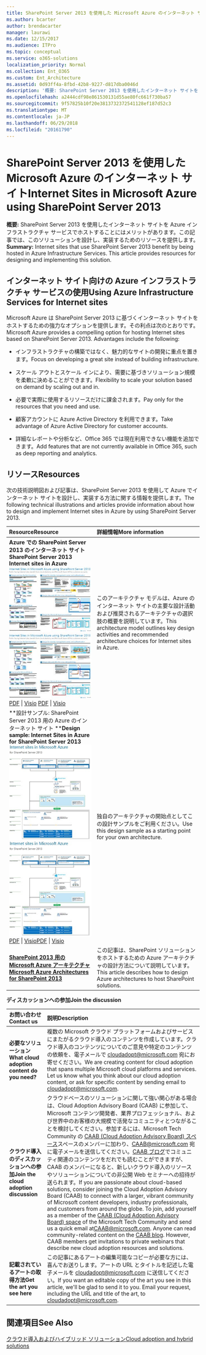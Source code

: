 ```yaml
---
title: SharePoint Server 2013 を使用した Microsoft Azure のインターネット サイト
ms.author: bcarter
author: brendacarter
manager: laurawi
ms.date: 12/15/2017
ms.audience: ITPro
ms.topic: conceptual
ms.service: o365-solutions
localization_priority: Normal
ms.collection: Ent_O365
ms.custom: Ent_Architecture
ms.assetid: 0d93ff4a-8fbd-42b8-9227-d817dba0046d
description: '概要: SharePoint Server 2013 を使用したインターネット サイトを Azure インフラストラクチャ サービスでホストすることにはメリットがあります。この記事では、このソリューションを設計し、実装するためのリソースを提供します。'
ms.openlocfilehash: a2444cdf98e861530131d55ae80fc661f730ba57
ms.sourcegitcommit: 9f57825b10f20e3813732372541128ef187d52c3
ms.translationtype: MT
ms.contentlocale: ja-JP
ms.lasthandoff: 06/29/2018
ms.locfileid: "20161790"
---
```

# <a name="internet-sites-in-microsoft-azure-using-sharepoint-server-2013"></a><span data-ttu-id="26008-104">SharePoint Server 2013 を使用した Microsoft Azure のインターネット サイト</span><span class="sxs-lookup"><span data-stu-id="26008-104">Internet Sites in Microsoft Azure using SharePoint Server 2013</span></span>

 <span data-ttu-id="26008-p102">**概要:** SharePoint Server 2013 を使用したインターネット サイトを Azure インフラストラクチャ サービスでホストすることにはメリットがあります。この記事では、このソリューションを設計し、実装するためのリソースを提供します。</span><span class="sxs-lookup"><span data-stu-id="26008-p102">**Summary:** Internet sites that use SharePoint Server 2013 benefit by being hosted in Azure Infrastructure Services. This article provides resources for designing and implementing this solution.</span></span>
  
## <a name="using-azure-infrastructure-services-for-internet-sites"></a><span data-ttu-id="26008-107">インターネット サイト向けの Azure インフラストラクチャ サービスの使用</span><span class="sxs-lookup"><span data-stu-id="26008-107">Using Azure Infrastructure Services for Internet sites</span></span>

<span data-ttu-id="26008-p103">Microsoft Azure は SharePoint Server 2013 に基づくインターネット サイトをホストするための強力なオプションを提供します。その利点は次のとおりです。</span><span class="sxs-lookup"><span data-stu-id="26008-p103">Microsoft Azure provides a compelling option for hosting Internet sites based on SharePoint Server 2013. Advantages include the following:</span></span>
  
- <span data-ttu-id="26008-110">インフラストラクチャの構築ではなく、魅力的なサイトの開発に重点を置きます。</span><span class="sxs-lookup"><span data-stu-id="26008-110">Focus on developing a great site instead of building infrastructure.</span></span>
    
- <span data-ttu-id="26008-111">スケール アウトとスケール インにより、需要に基づきソリューション規模を柔軟に決めることができます。</span><span class="sxs-lookup"><span data-stu-id="26008-111">Flexibility to scale your solution based on demand by scaling out and in.</span></span>
    
- <span data-ttu-id="26008-112">必要で実際に使用するリソースだけに課金されます。</span><span class="sxs-lookup"><span data-stu-id="26008-112">Pay only for the resources that you need and use.</span></span>
    
- <span data-ttu-id="26008-113">顧客アカウントに Azure Active Directory を利用できます。</span><span class="sxs-lookup"><span data-stu-id="26008-113">Take advantage of Azure Active Directory for customer accounts.</span></span>
    
- <span data-ttu-id="26008-114">詳細なレポートや分析など、Office 365 では現在利用できない機能を追加できます。</span><span class="sxs-lookup"><span data-stu-id="26008-114">Add features that are not currently available in Office 365, such as deep reporting and analytics.</span></span>
    
## <a name="resources"></a><span data-ttu-id="26008-115">リソース</span><span class="sxs-lookup"><span data-stu-id="26008-115">Resources</span></span>

<span data-ttu-id="26008-116">次の技術説明図および記事は、SharePoint Server 2013 を使用して Azure でインターネット サイトを設計し、実装する方法に関する情報を提供します。</span><span class="sxs-lookup"><span data-stu-id="26008-116">The following technical illustrations and articles provide information about how to design and implement Internet sites in Azure by using SharePoint Server 2013.</span></span>
  
|<span data-ttu-id="26008-117">**Resource**</span><span class="sxs-lookup"><span data-stu-id="26008-117">**Resource**</span></span>|<span data-ttu-id="26008-118">**詳細情報**</span><span class="sxs-lookup"><span data-stu-id="26008-118">**More information**</span></span>|
|:-----|:-----|
|<span data-ttu-id="26008-119">**Azure での SharePoint Server 2013 のインターネット サイト**</span><span class="sxs-lookup"><span data-stu-id="26008-119">**SharePoint Server 2013 Internet sites in Azure**</span></span> <br/> <span data-ttu-id="26008-120">[![SharePoint を使用した Azure のインターネット サイトのイメージ](images/MS_AZ_SPInternetSites.jpg)          ](https://go.microsoft.com/fwlink/p/?LinkId=392552)</span><span class="sxs-lookup"><span data-stu-id="26008-120">[![Image of Internet sites in Azure using SharePoint](images/MS_AZ_SPInternetSites.jpg)          ](https://go.microsoft.com/fwlink/p/?LinkId=392552)</span></span> <br/> <span data-ttu-id="26008-121">[PDF](https://go.microsoft.com/fwlink/p/?LinkId=392552) \| [           ](https://go.microsoft.com/fwlink/p/?LinkId=392551) [Visio](https://go.microsoft.com/fwlink/p/?LinkId=392551)  </span><span class="sxs-lookup"><span data-stu-id="26008-121">[PDF](https://go.microsoft.com/fwlink/p/?LinkId=392552)  \| [          ](https://go.microsoft.com/fwlink/p/?LinkId=392551)[Visio](https://go.microsoft.com/fwlink/p/?LinkId=392551)</span></span> <br/> |<span data-ttu-id="26008-122">このアーキテクチャ モデルは、Azure のインターネット サイトの主要な設計活動および推奨されるアーキテクチャの選択肢の概要を説明しています。</span><span class="sxs-lookup"><span data-stu-id="26008-122">This architecture model outlines key design activities and recommended architecture choices for Internet sites in Azure.</span></span>  <br/> |
|<span data-ttu-id="26008-123">**設計サンプル: SharePoint Server 2013 用の Azure のインターネット サイト **</span><span class="sxs-lookup"><span data-stu-id="26008-123">**Design sample: Internet Sites in Azure for SharePoint Server 2013**</span></span> <br/> <span data-ttu-id="26008-124">[![デザイン サンプルの図:SharePoint 2013 用の Microsoft Azure のインターネット サイト](images/MS_AZ_InternetSitesDesignSample.jpg)          ](https://go.microsoft.com/fwlink/p/?LinkId=392549)</span><span class="sxs-lookup"><span data-stu-id="26008-124">[![Image of the Design sample: Internet sites in Microsoft Azure for SharePoint 2013](images/MS_AZ_InternetSitesDesignSample.jpg)          ](https://go.microsoft.com/fwlink/p/?LinkId=392549)</span></span> <br/> <span data-ttu-id="26008-125">[PDF](https://go.microsoft.com/fwlink/p/?LinkId=392549)  \| [Visio](https://go.microsoft.com/fwlink/p/?LinkId=392548)</span><span class="sxs-lookup"><span data-stu-id="26008-125">[PDF](https://go.microsoft.com/fwlink/p/?LinkId=392549)  \| [Visio](https://go.microsoft.com/fwlink/p/?LinkId=392548)</span></span> <br/> |<span data-ttu-id="26008-126">独自のアーキテクチャの開始点としてこの設計サンプルをご利用ください。</span><span class="sxs-lookup"><span data-stu-id="26008-126">Use this design sample as a starting point for your own architecture.</span></span>  <br/> |
|<span data-ttu-id="26008-127">**[SharePoint 2013 用の Microsoft Azure アーキテクチャ](microsoft-azure-architectures-for-sharepoint-2013.md)**</span><span class="sxs-lookup"><span data-stu-id="26008-127">**[Microsoft Azure Architectures for SharePoint 2013](microsoft-azure-architectures-for-sharepoint-2013.md)**</span></span> <br/> |<span data-ttu-id="26008-128">この記事は、SharePoint ソリューションをホストするための Azure アーキテクチャの設計方法について説明しています。</span><span class="sxs-lookup"><span data-stu-id="26008-128">This article describes how to design Azure architectures to host SharePoint solutions.</span></span>  <br/> |

   
<span data-ttu-id="26008-129">**ディスカッションへの参加**</span><span class="sxs-lookup"><span data-stu-id="26008-129">**Join the discussion**</span></span>

|<span data-ttu-id="26008-130">**お問い合わせ**</span><span class="sxs-lookup"><span data-stu-id="26008-130">**Contact us**</span></span>|<span data-ttu-id="26008-131">**説明**</span><span class="sxs-lookup"><span data-stu-id="26008-131">**Description**</span></span>|
|:-----|:-----|
|<span data-ttu-id="26008-132">**必要なソリューション**</span><span class="sxs-lookup"><span data-stu-id="26008-132">**What cloud adoption content do you need?**</span></span> <br/> |<span data-ttu-id="26008-p104">複数の Microsoft クラウド プラットフォームおよびサービスにまたがるクラウド導入のコンテンツを作成しています。クラウド導入のコンテンツについてのご意見や特定のコンテンツの依頼を、電子メールで [cloudadopt@microsoft.com](mailto:cloudadopt@microsoft.com?Subject=[Cloud%20Adoption%20Content%20Feedback]:%20) 宛にお寄せください。</span><span class="sxs-lookup"><span data-stu-id="26008-p104">We are creating content for cloud adoption that spans multiple Microsoft cloud platforms and services. Let us know what you think about our cloud adoption content, or ask for specific content by sending email to [cloudadopt@microsoft.com](mailto:cloudadopt@microsoft.com?Subject=[Cloud%20Adoption%20Content%20Feedback]:%20).  </span></span><br/> |
|<span data-ttu-id="26008-135">**クラウド導入のディスカッションへの参加**</span><span class="sxs-lookup"><span data-stu-id="26008-135">**Join the cloud adoption discussion**</span></span> <br/> |<span data-ttu-id="26008-p105">クラウドベースのソリューションに関して強い関心がある場合は、Cloud Adoption Advisory Board (CAAB) に参加して、Microsoft コンテンツ開発者、業界プロフェッショナル、および世界中のお客様の大規模で活発なコミュニティとつながることを検討してください。参加するには、Microsoft Tech Community の [CAAB (Cloud Adoption Advisory Board) スペース](https://aka.ms/caab)スペースのメンバーに加わり、[CAAB@microsoft.com](mailto:caab@microsoft.com?Subject=I%20just%20joined%20the%20Cloud%20Adoption%20Advisory%20Board!) 宛に電子メールを送信してください。[CAAB ブログ](https://blogs.technet.com/b/solutions_advisory_board/)でコミュニティ関連のコンテンツをだれでも読むことができますが、CAAB のメンバーになると、新しいクラウド導入のリソースやソリューションについての非公開 Web セミナーへの招待が送られます。</span><span class="sxs-lookup"><span data-stu-id="26008-p105">If you are passionate about cloud-based solutions, consider joining the Cloud Adoption Advisory Board (CAAB) to connect with a larger, vibrant community of Microsoft content developers, industry professionals, and customers from around the globe. To join, add yourself as a member of the [CAAB (Cloud Adoption Advisory Board) space](https://aka.ms/caab) of the Microsoft Tech Community and send us a quick email at[CAAB@microsoft.com](mailto:caab@microsoft.com?Subject=I%20just%20joined%20the%20Cloud%20Adoption%20Advisory%20Board!). Anyone can read community-related content on the [CAAB blog](https://blogs.technet.com/b/solutions_advisory_board/). However, CAAB members get invitations to private webinars that describe new cloud adoption resources and solutions.  </span></span><br/> |
|<span data-ttu-id="26008-140">**記載されているアートの取得方法**</span><span class="sxs-lookup"><span data-stu-id="26008-140">**Get the art you see here**</span></span> <br/> |<span data-ttu-id="26008-p106">この記事にあるアートの編集可能なコピーが必要な方には、喜んでお送りします。アートの URL とタイトルを記述した電子メールを [cloudadopt@microsoft.com](mailto:cloudadopt@microsoft.com?subject=[Art%20Request]:%20) に送信してください。</span><span class="sxs-lookup"><span data-stu-id="26008-p106">If you want an editable copy of the art you see in this article, we'll be glad to send it to you. Email your request, including the URL and title of the art, to [cloudadopt@microsoft.com](mailto:cloudadopt@microsoft.com?subject=[Art%20Request]:%20).  </span></span><br/> |
   
## <a name="see-also"></a><span data-ttu-id="26008-143">関連項目</span><span class="sxs-lookup"><span data-stu-id="26008-143">See Also</span></span>

[<span data-ttu-id="26008-144">クラウド導入およびハイブリッド ソリューション</span><span class="sxs-lookup"><span data-stu-id="26008-144">Cloud adoption and hybrid solutions</span></span>](cloud-adoption-and-hybrid-solutions.md)



